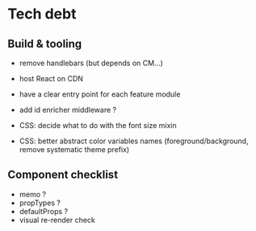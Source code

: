 # Tech debt

## Build & tooling

-   remove handlebars (but depends on CM...)
-   host React on CDN

-   have a clear entry point for each feature module
-   add id enricher middleware ?

-   CSS: decide what to do with the font size mixin
-   CSS: better abstract color variables names (foreground/background, remove systematic theme prefix)

## Component checklist

-   memo ?
-   propTypes ?
-   defaultProps ?
-   visual re-render check
